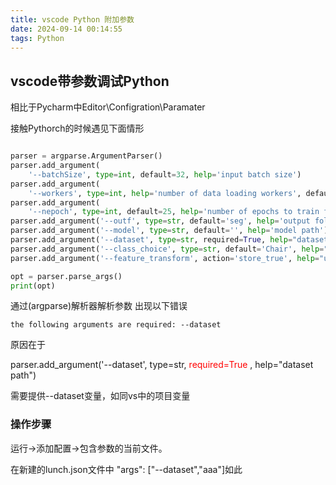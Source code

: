 ```yaml
---
title: vscode Python 附加参数
date: 2024-09-14 00:14:55
tags: Python
---
```

## vscode带参数调试Python

相比于Pycharm中Editor\Configration\Paramater

接触Pythorch的时候遇见下面情形
```Python

parser = argparse.ArgumentParser()
parser.add_argument(
    '--batchSize', type=int, default=32, help='input batch size')
parser.add_argument(
    '--workers', type=int, help='number of data loading workers', default=4)
parser.add_argument(
    '--nepoch', type=int, default=25, help='number of epochs to train for')
parser.add_argument('--outf', type=str, default='seg', help='output folder')
parser.add_argument('--model', type=str, default='', help='model path')
parser.add_argument('--dataset', type=str, required=True, help="dataset path")
parser.add_argument('--class_choice', type=str, default='Chair', help="class_choice")
parser.add_argument('--feature_transform', action='store_true', help="use feature transform")

opt = parser.parse_args()
print(opt)

```
通过(argparse)解析器解析参数
出现以下错误

    the following arguments are required: --dataset

原因在于

 parser.add_argument('--dataset', type=str, <font color=red>required=True </font >, help="dataset path")
    
需要提供--dataset变量，如同vs中的项目变量
### 操作步骤

运行->添加配置->包含参数的当前文件。

在新建的lunch.json文件中  "args": ["--dataset","aaa"]如此